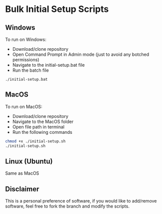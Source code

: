 # Bulk Initial Setup Scripts


## Windows

To run on Windows:
- Download/clone repository
- Open Command Prompt in Admin mode (just to avoid any botched permissions)
- Navigate to the initial-setup.bat file
- Run the batch file

```batch
./initial-setup.bat
```


## MacOS
To run on MacOS:
- Download/clone repository
- Navigate to the MacOS folder
- Open file path in terminal
- Run the following commands
```bash
chmod +x ./initial-setup.sh
./initial-setup.sh
```

## Linux (Ubuntu)
Same as MacOS


## Disclaimer
This is a personal preference of software, if you would like to add/remove software, feel free to fork the branch and modify the scripts. 
